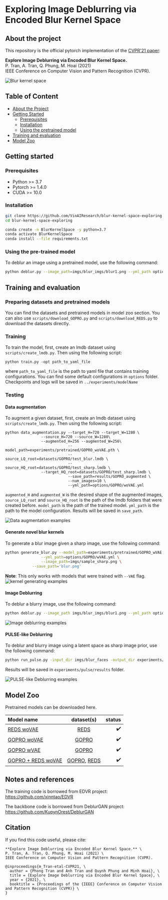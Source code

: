 # Exploring Image Deblurring via Encoded Blur Kernel Space

## About the project

This repository is the official pytorch implementation of the [CVPR'21 paper](https://arxiv.org/abs/2104.00317): 

**Explore Image Deblurring via Encoded Blur Kernel Space.** \
P. Tran, A. Tran, Q. Phung, M. Hoai (2021) \
IEEE Conference on Computer Vision and Pattern Recognition (CVPR). 

![Blur kernel space](imgs/teaser.jpg)

## Table of Content 

* [About the Project](#about-the-project)
* [Getting Started](#getting-started)
  * [Prerequisites](#prerequisites)
  * [Installation](#installation)
  * [Using the pretrained model](#Using-the-pretrained-model)
* [Training and evaluation](#Training-and-evaluation)
* [Model Zoo](#Model-zoo)

## Getting started

### Prerequisites

* Python >= 3.7
* Pytorch >= 1.4.0
* CUDA >= 10.0

### Installation

``` sh
git clone https://github.com/VinAIResearch/blur-kernel-space-exploring.git
cd blur-kernel-space-exploring

conda create -n BlurKernelSpace -y python=3.7
conda activate BlurKernelSpace
conda install --file requirements.txt

```

### Using the pre-trained model

<!--
``` diff
- Please specify a very simple one-line command to use a pre-trained model to deblur an image. You might need to specify how to download the pre-trained model in the first place. Use the best generic model that you have. 
- You might want to provide a sample input image and a sample output image. People can run this simple command to reproduce the output image and compare it with the provided out to verify that they have installed your code successfully. 

```
-->
To deblur an image using a pretrained model, use the following command:
``` sh
python deblur.py --image_path=imgs/blur_imgs/blur1.png --yml_path options/deblur.yml --save_path sharp01.png
```


## Training and evaluation
### Preparing datasets and pretrained models
You can find the datasets and pretrained models in model zoo section. You can also use `scripts/download_GOPRO.py` and `scripts/download_REDS.py` to download the datasets directly.


### Training
To train the model, first, create an lmdb dataset using `scripts/create_lmdb.py`. Then using the following script:
```
python train.py -opt path_to_yaml_file
```

where `path_to_yaml_file` is the path to yaml file that contains training configurations. You can find some default configurations in `options` folder. Checkpoints and logs will be saved in `../experiments/modelName`

### Testing
#### Data augmentation
To augment a given dataset, first, create an lmdb dataset using `scripts/create_lmdb.py`. Then using the following script:
```
python data_augmentation.py --target_H=720 --target_W=1280 \
			    --source_H=720 --source_W=1280\
			    --augmented_H=256 --augmented_W=256\
                            --model_path=experiments/pretrained/GOPRO_woVAE.pth \
                            --source_LQ_root=datasets/GOPRO/test_blur.lmdb \
                            --source_HQ_root=datasets/GOPRO/test_sharp.lmdb \
			    --target_HQ_root=datasets/GOPRO/test_sharp.lmdb \
                            --save_path=results/GOPRO_augmented \
                            --num_images=10 \
                            --yml_path=options/GOPRO/woVAE.yml
```
`augmented_H` and `augmented_W` is the desired shape of the augmented images, `source_LQ_root` and `source_HQ_root` is the path of the lmdb folders that were created before. `model_path` is the path of the trained model. `yml_path` is the path to the model configuration. Results will be saved in `save_path`.

![Data augmentation examples](imgs/results/augmentation.jpg)

#### Generate novel blur kernels
To generate a blur image given a sharp image, use the following command:
```sh
python generate_blur.py --model_path=experiments/pretrained/GOPRO_wVAE.pth \
		        --yml_path=options/GOPRO/wVAE.yml \
		        --image_path=imgs/sample_sharp.png \
			--save_path='blur.png'
```
**Note**: This only works with models that were trained with `--VAE` flag.
![kernel generating examples](imgs/results/generate_blur.jpg)

#### Image Deblurring
To deblur a blurry image, use the following command:
```sh
python deblur.py --image_path imgs/blur_imgs/blur1.png --yml_path options/deblur.yml --save_path res.png
```

![Image deblurring examples](imgs/results/general_deblurring.jpg)

#### PULSE-like Deblurring
To deblur and blurry image using a latent space as sharp image prior, use the following command:
```sh
python run_pulse.py -input_dir imgs/blur_faces -output_dir experiments/pulse/results
```
Results will be saved in `experiments/pulse/results` folder.

![PULSE-like Deblurring examples](imgs/results/pulse.jpg)

## Model Zoo
Pretrained models can be downloaded here.


[REDS]: https://seungjunnah.github.io/Datasets/reds.html
[GOPRO]: https://seungjunnah.github.io/Datasets/gopro

[REDS woVAE]: https://drive.google.com/file/d/12ZhjXWcYhAZjBnMtF0ai0R5PQydZct61/view?usp=sharing
[GOPRO woVAE]: https://drive.google.com/file/d/1WrVALP-woJgtiZyvQ7NOkaZssHbHwKYn/view?usp=sharing
[GOPRO wVAE]: https://drive.google.com/file/d/1QMUY8mxUMgEJty2Gk7UY0WYmyyYRY7vS/view?usp=sharing
[GOPRO + REDS woVAE]: https://drive.google.com/file/d/169R0hEs3rNeloj-m1rGS4YjW38pu-LFD/view?usp=sharing

|Model name              | dataset(s)      | status                   |
|:-----------------------|:---------------:|-------------------------:|
|[REDS woVAE]            | [REDS]          | :heavy_check_mark:       |
|[GOPRO woVAE]           | [GOPRO]         | :heavy_check_mark:       |
|[GOPRO wVAE]            | [GOPRO]         | :heavy_check_mark:       |
|[GOPRO + REDS woVAE]    | [GOPRO], [REDS] | :heavy_check_mark:       |


## Notes and references
The training code is borrowed from EDVR project: https://github.com/xinntao/EDVR

The backbone code is borrowed from DeblurGAN project: https://github.com/KupynOrest/DeblurGAN

## Citation

If you find this code useful, please cite: 

```
**Explore Image Deblurring via Encoded Blur Kernel Space.** \
P. Tran, A. Tran, Q. Phung, M. Hoai (2021) \
IEEE Conference on Computer Vision and Pattern Recognition (CVPR). 

@inproceedings{m_Tran-etal-CVPR21, \
  author = {Phong Tran and Anh Tran and Quynh Phung and Minh Hoai}, \
  title = {Explore Image Deblurring via Encoded Blur Kernel Space}, \
  year = {2021}, \
  booktitle = {Proceedings of the {IEEE} Conference on Computer Vision and Pattern Recognition (CVPR)} \
}
```

